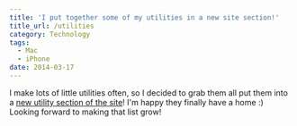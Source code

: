 ```yaml
---
title: 'I put together some of my utilities in a new site section!'
title_url: /utilities
category: Technology
tags:
  - Mac
  - iPhone
date: 2014-03-17
---
```

I make lots of little utilities often, so I decided to grab them all put them into a [new utility section of the site](/utilities)! I'm happy they finally have a home :) Looking forward to making that list grow! 
